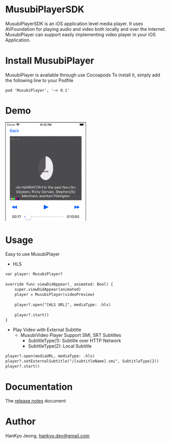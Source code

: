 # MusubiPlayerSDK
MusubiPlayerSDK is an iOS application level media player.
It uses AVFoundation for playing audio and video both locally and over the Internet. MusubiPlayer can support easily implementing video player in your iOS Application.

# Install MusubiPlayer
MusubiPlayer is available through use Cocoapods
To install it, simply add the following line to your Podfile
```
pod 'MusubiPlayer', '~> 0.1'
```

# Demo
<img src="./images/demo1.png" width="50%" height="50%">

# Usage
Easy to use MusubiPlayer
- HLS
```
var player: MusubiPlayer?

override func viewDidAppear(_ animated: Bool) {
    super.viewDidAppear(animated)
    player = MusubiPlayer(videoPreview)
    
    player?.open("[HLS URL]", mediaType: .hls)

    player?.start()
}
```

- Play Video with External Subtitle
  - MusubiVideo Player Support SMI, SRT Subtitles
    - SubtitleType(1): Subtitle over HTTP Network
    - SubtitleType(2): Local Subtitle
```
player?.open(mediaURL, mediaType: .hls)
player?.setExternalSubtitle("/[subtitleName].smi", SubtitleType(2))
player?.start()
```

# Documentation
The [release notes](RELEASENOTES.md) document

# Author
HanKyo Jeong, hankyo.dev@gmail.com